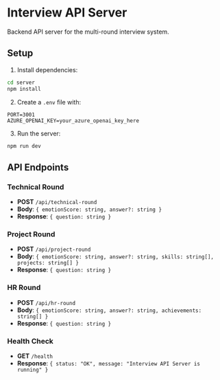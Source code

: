# Interview API Server

Backend API server for the multi-round interview system.

## Setup

1. Install dependencies:
```bash
cd server
npm install
```

2. Create a `.env` file with:
```
PORT=3001
AZURE_OPENAI_KEY=your_azure_openai_key_here
```

3. Run the server:
```bash
npm run dev
```

## API Endpoints

### Technical Round
- **POST** `/api/technical-round`
- **Body**: `{ emotionScore: string, answer?: string }`
- **Response**: `{ question: string }`

### Project Round
- **POST** `/api/project-round`
- **Body**: `{ emotionScore: string, answer?: string, skills: string[], projects: string[] }`
- **Response**: `{ question: string }`

### HR Round
- **POST** `/api/hr-round`
- **Body**: `{ emotionScore: string, answer?: string, achievements: string[] }`
- **Response**: `{ question: string }`

### Health Check
- **GET** `/health`
- **Response**: `{ status: "OK", message: "Interview API Server is running" }`



